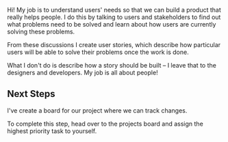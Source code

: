 Hi! My job is to understand users' needs so that we can build a product that really helps people. I do this by talking to users and stakeholders to find out what problems need to be solved and learn about how users are currently solving these problems.

From these discussions I create user stories, which describe how particular users will be able to solve their problems once the work is done.

What I don't do is describe how a story should be built – I leave that to the designers and developers. My job is all about people!

## Next Steps

I've create a board for our project where we can track changes.

To complete this step, head over to the projects board and assign the highest priority task to yourself.
